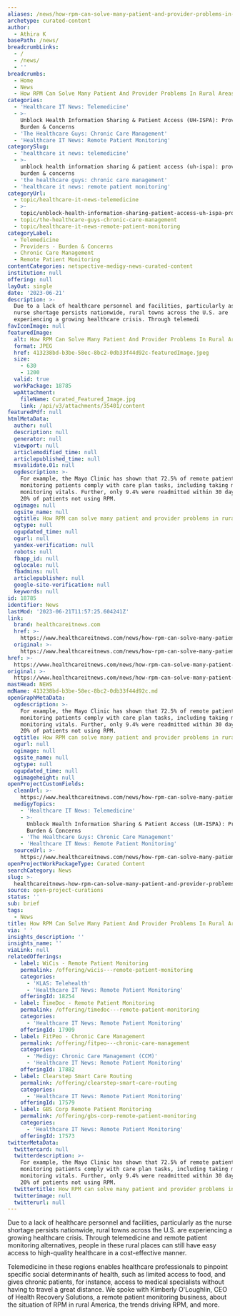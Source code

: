 ```yaml
---
aliases: /news/how-rpm-can-solve-many-patient-and-provider-problems-in-rural-areas
archetype: curated-content
author:
  - Athira K
basePath: /news/
breadcrumbLinks:
  - /
  - /news/
  - ''
breadcrumbs:
  - Home
  - News
  - How RPM Can Solve Many Patient And Provider Problems In Rural Areas
categories:
  - 'Healthcare IT News: Telemedicine'
  - >-
    Unblock Health Information Sharing & Patient Access (UH-ISPA): Providers -
    Burden & Concerns
  - 'The Healthcare Guys: Chronic Care Management'
  - 'Healthcare IT News: Remote Patient Monitoring'
categorySlug:
  - 'healthcare it news: telemedicine'
  - >-
    unblock health information sharing & patient access (uh-ispa): providers -
    burden & concerns
  - 'the healthcare guys: chronic care management'
  - 'healthcare it news: remote patient monitoring'
categoryUrl:
  - topic/healthcare-it-news-telemedicine
  - >-
    topic/unblock-health-information-sharing-patient-access-uh-ispa-providers---burden-concerns
  - topic/the-healthcare-guys-chronic-care-management
  - topic/healthcare-it-news-remote-patient-monitoring
categoryLabel:
  - Telemedicine
  - Providers - Burden & Concerns
  - Chronic Care Management
  - Remote Patient Monitoring
contentCategories: netspective-medigy-news-curated-content
institution: null
offering: null
layOut: single
date: '2023-06-21'
description: >-
  Due to a lack of healthcare personnel and facilities, particularly as the
  nurse shortage persists nationwide, rural towns across the U.S. are
  experiencing a growing healthcare crisis. Through telemedi
favIconImage: null
featuredImage:
  alt: How RPM Can Solve Many Patient And Provider Problems In Rural Areas
  format: JPEG
  href: 413238bd-b3be-58ec-8bc2-0db33f44d92c-featuredImage.jpeg
  size:
    - 630
    - 1200
  valid: true
  workPackage: 18785
  wpAttachment:
    fileName: Curated_Featured_Image.jpg
    link: /api/v3/attachments/35401/content
featuredPdf: null
htmlMetaData:
  author: null
  description: null
  generator: null
  viewport: null
  articlemodified_time: null
  articlepublished_time: null
  msvalidate.01: null
  ogdescription: >-
    For example, the Mayo Clinic has shown that 72.5% of remote patient
    monitoring patients comply with care plan tasks, including taking meds and
    monitoring vitals. Further, only 9.4% were readmitted within 30 days versus
    20% of patients not using RPM.
  ogimage: null
  ogsite_name: null
  ogtitle: How RPM can solve many patient and provider problems in rural areas
  ogtype: null
  ogupdated_time: null
  ogurl: null
  yandex-verification: null
  robots: null
  fbapp_id: null
  oglocale: null
  fbadmins: null
  articlepublisher: null
  google-site-verification: null
  keywords: null
id: 18785
identifier: News
lastMod: '2023-06-21T11:57:25.604241Z'
link:
  brand: healthcareitnews.com
  href: >-
    https://www.healthcareitnews.com/news/how-rpm-can-solve-many-patient-and-provider-problems-rural-areas
  original: >-
    https://www.healthcareitnews.com/news/how-rpm-can-solve-many-patient-and-provider-problems-rural-areas
href: >-
  https://www.healthcareitnews.com/news/how-rpm-can-solve-many-patient-and-provider-problems-rural-areas
original: >-
  https://www.healthcareitnews.com/news/how-rpm-can-solve-many-patient-and-provider-problems-rural-areas
mastHead: NEWS
mdName: 413238bd-b3be-58ec-8bc2-0db33f44d92c.md
openGraphMetaData:
  ogdescription: >-
    For example, the Mayo Clinic has shown that 72.5% of remote patient
    monitoring patients comply with care plan tasks, including taking meds and
    monitoring vitals. Further, only 9.4% were readmitted within 30 days versus
    20% of patients not using RPM.
  ogtitle: How RPM can solve many patient and provider problems in rural areas
  ogurl: null
  ogimage: null
  ogsite_name: null
  ogtype: null
  ogupdated_time: null
  ogimageheight: null
openProjectCustomFields:
  cleanUrl: >-
    https://www.healthcareitnews.com/news/how-rpm-can-solve-many-patient-and-provider-problems-rural-areas
  medigyTopics:
    - 'Healthcare IT News: Telemedicine'
    - >-
      Unblock Health Information Sharing & Patient Access (UH-ISPA): Providers -
      Burden & Concerns
    - 'The Healthcare Guys: Chronic Care Management'
    - 'Healthcare IT News: Remote Patient Monitoring'
  sourceUrl: >-
    https://www.healthcareitnews.com/news/how-rpm-can-solve-many-patient-and-provider-problems-rural-areas
openProjectWorkPackageType: Curated Content
searchCategory: News
slug: >-
  healthcareitnews-how-rpm-can-solve-many-patient-and-provider-problems-in-rural-areas
source: open-project-curations
status: ''
sub: brief
tags:
  - News
title: How RPM Can Solve Many Patient And Provider Problems In Rural Areas
via: ' '
insights_description: ''
insights_name: ''
viaLink: null
relatedOfferings:
  - label: WiCis - Remote Patient Monitoring
    permalink: /offering/wicis---remote-patient-monitoring
    categories:
      - 'KLAS: Telehealth'
      - 'Healthcare IT News: Remote Patient Monitoring'
    offeringId: 18254
  - label: TimeDoc - Remote Patient Monitoring
    permalink: /offering/timedoc---remote-patient-monitoring
    categories:
      - 'Healthcare IT News: Remote Patient Monitoring'
    offeringId: 17909
  - label: FitPeo - Chronic Care Management
    permalink: /offering/fitpeo---chronic-care-management
    categories:
      - 'Medigy: Chronic Care Management (CCM)'
      - 'Healthcare IT News: Remote Patient Monitoring'
    offeringId: 17882
  - label: Clearstep Smart Care Routing
    permalink: /offering/clearstep-smart-care-routing
    categories:
      - 'Healthcare IT News: Remote Patient Monitoring'
    offeringId: 17579
  - label: GBS Corp Remote Patient Monitoring
    permalink: /offering/gbs-corp-remote-patient-monitoring
    categories:
      - 'Healthcare IT News: Remote Patient Monitoring'
    offeringId: 17573
twitterMetaData:
  twittercard: null
  twitterdescription: >-
    For example, the Mayo Clinic has shown that 72.5% of remote patient
    monitoring patients comply with care plan tasks, including taking meds and
    monitoring vitals. Further, only 9.4% were readmitted within 30 days versus
    20% of patients not using RPM.
  twittertitle: How RPM can solve many patient and provider problems in rural areas
  twitterimage: null
  twitterurl: null
---
```

<p>Due to a lack of healthcare personnel and facilities, particularly as the nurse shortage persists nationwide, rural towns across the U.S. are experiencing a growing healthcare crisis. Through telemedicine and remote patient monitoring alternatives, people in these rural places can still have easy access to high-quality healthcare in a cost-effective manner.</p><p>Telemedicine in these regions enables healthcare professionals to pinpoint specific social determinants of health, such as limited access to food, and gives chronic patients, for instance, access to medical specialists without having to travel a great distance. We spoke with Kimberly O'Loughlin, CEO of Health Recovery Solutions, a remote patient monitoring business, about the situation of RPM in rural America, the trends driving RPM, and more.</p>